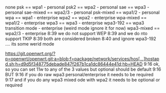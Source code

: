 
none
psk             == wpa1 - personal
psk2            == wpa2 - personal
sae             == wpa3 - personal
sae-mixed       == wpa2/3 - personal
psk-mixed       == wpa1/2 - personal
wpa             == wpa1 - enterprise
wpa2            == wpa2 - enterprise
wpa-mixed       == wpa1/2 - enterprise
wpa3            == wpa3 - enterprise
wpa3-192        == wpa3 transition mode - enterprise (weird mode ignore it for now)
wpa3-mixed      == wpa2/3 - enterprise
8:39
we do not support WEP
8:39
and we do nto support TKIP
8:39
both are considered broken
8:40
and ignore wpa3-192 …. its some werid mode



https://git.openwrt.org/?p=openwrt/openwrt.git;a=blob;f=package/network/services/hos[…]hostapd.sh;h=d9d5f348775debade847f267b1ca1dc86444e41d;hb=HEAD
9:16
ok, so you can set 11w to any of the 3 values but optional should be default
9:16
BUT
9:16
if you do raw wpa3 personal/enterprise it needs to be required
9:17
and if you do any wpa3 mixed ode with wpa2 it needs to be optional or required










